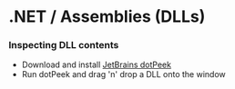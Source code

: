 # .NET / Assemblies (DLLs)

### Inspecting DLL contents

 - Download and install [JetBrains dotPeek](https://www.jetbrains.com/decompiler/)
 - Run dotPeek and drag 'n' drop a DLL onto the window
